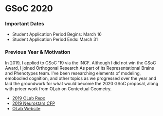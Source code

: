 # GSoC 2020

### Important Dates
- Student Application Period Begins: March 16
- Student Application Period Ends: March 31


### Previous Year & Motivation
In 2019, I applied to GSoC '19 via the INCF. Although I did not win the GSoC Award, I joined Orthogonal Research As part of its Representational Brains and Phenotypes team. I've been researching elements of modeling, emobodied cognition, and other topics as we progressed over the year and laid the groundwork for what would become the 2020 GSoC proposal, along with prioer work from OLab on Contextual Geometry. 
- [2019 OLab Repo](https://github.com/Orthogonal-Research-Lab/GSoC-Braitenberg-Vehicles)
- [2019 Neurostars CFP](https://neurostars.org/t/gsoc-project-idea-15-modeling-neural-development-with-braitenberg-vehicles/3385)
- [OLab Website](https://representational-brains-phenotypes.weebly.com/)
